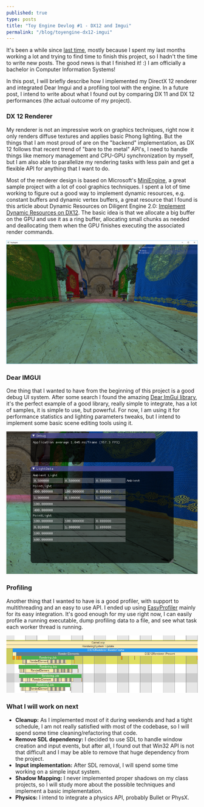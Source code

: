```yaml
---
published: true
type: posts
title: "Toy Engine Devlog #1 - DX12 and Imgui"
permalink: "/blog/toyengine-dx12-imgui"
---
```


It's been a while since [last time](/blog/toyengine-helloworld), mostly because I spent my last months working a lot and trying to find time to finish this project, so I hadn't the time to write new posts. The good news is that I finished it! :) I am officially a bachelor in Computer Information Systems! 

In this post, I will briefly describe how I implemented my DirectX 12 renderer and integrated Dear Imgui and a profiling tool with the engine. In a future post, I intend to write about what I found out by comparing DX 11 and DX 12 performances (the actual outcome of my project).

### DX 12 Renderer
My renderer is not an impressive work on graphics techniques, right now it only renders diffuse textures and applies basic Phong lighting. But the things that I am most proud of are on the "backend" implementation, as DX 12 follows that recent trend of "bare to the metal" API's, I need to handle things like memory management and CPU-GPU synchronization by myself, but I am also able to parallelize my rendering tasks with less pain and get a flexible API for anything that I want to do.
 
Most of the renderer design is based on Microsoft's [MiniEngine](https://github.com/Microsoft/DirectX-Graphics-Samples/tree/master/MiniEngine), a great sample project with a lot of cool graphics techniques. I spent a lot of time working to figure out a good way to implement dynamic resources, e.g. constant buffers and dynamic vertex buffers, a great resource that I found is this article about Dynamic Resources on Diligent Engine 2.0: [Implement Dynamic Resources on DX12](https://www.codeproject.com/Articles/1094799/Implementing-Dynamic-Resources-with-Direct-D). The basic idea is that we allocate a big buffer on the GPU and use it as a ring buffer, allocating small chunks as needed and deallocating them when the GPU finishes executing the associated render commands.

![ToyEngineRender.png](/assets/images/ToyEngineRender.png)

### Dear IMGUI
One thing that I wanted to have from the beginning of this project is a good debug UI system. After some search I found the amazing [Dear ImGui library](https://github.com/ocornut/imgui), it's the perfect example of a good library, really simple to integrate, has a lot of samples, it is simple to use, but powerful. For now, I am using it for performance statistics and lighting parameters tweaks, but I intend to implement some basic scene editing tools using it.

![ToyEngineImGUi.png](/assets/images/ToyEngineImGUi.png)

### Profiling
Another thing that I wanted to have is a good profiler, with support to multithreading and an easy to use API. I ended up using [EasyProfiler](https://github.com/yse/easy_profiler) mainly for its easy integration. It's good enough for my use right now, I can easily profile a running executable, dump profiling data to a file, and see what task each worker thread is running.

![Profiler.png](/assets/images/Profiler.png)

### What I will work on next
* **Cleanup:** As I implemented most of it during weekends and had a tight schedule, I am not really satisfied with most of the codebase, so I will spend some time cleaning/refactoring that code.
* **Remove SDL dependency:** I decided to use SDL to handle window creation and input events, but after all, I found out that Win32 API is not that difficult and I may be able to remove that huge dependency from the project.
* **Input implementation:** After SDL removal, I will spend some time working on a simple input system.
* **Shadow Mapping:** I never implemented proper shadows on my class projects, so I will study more about the possible techniques and implement a basic implementation.
* **Physics:** I intend to integrate a physics API, probably Bullet or PhysX. 